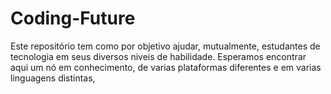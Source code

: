# Coding-Future
Este repositório tem como por objetivo ajudar, mutualmente, estudantes de tecnologia em seus diversos niveis de habilidade. Esperamos encontrar aqui um nó em conhecimento, de varias plataformas diferentes e em varias linguagens distintas,
